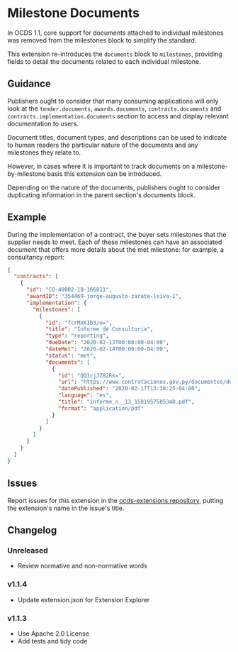 # Milestone Documents

In OCDS 1.1, core support for documents attached to individual milestones was removed from the milestones block to simplify the standard.

This extension re-introduces the `documents` block to `milestones`, providing fields to detail the documents related to each individual milestone.

## Guidance

Publishers ought to consider that many consuming applications will only look at the `tender.documents`, `awards.documents`, `contracts.documents` and `contracts.implementation.documents` section to access and display relevant documentation to users.

Document titles, document types, and descriptions can be used to indicate to human readers the particular nature of the documents and any milestones they relate to.

However, in cases where it is important to track documents on a milestone-by-milestone basis this extension can be introduced.

Depending on the nature of the documents, publishers ought to consider duplicating information in the parent section's documents block.

## Example

During the implementation of a contract, the buyer sets milestones that the supplier needs to meet. Each of these milestones can have an associated document that offers more details about the met milestone: for example, a consultancy report:

```json
{
  "contracts": [
    {
      "id": "CO-40002-18-166811",
      "awardID": "354469-jorge-augusto-zarate-leiva-1",
      "implementation": {
        "milestones": [
          {
            "id": "fcrMXKIb3/o=",
            "title": "Informe de Consultoria",
            "type": "reporting",
            "dueDate": "2020-02-13T00:00:00-04:00",
            "dateMet": "2020-02-14T00:00:00-04:00",
            "status": "met",
            "documents": [
              {
                "id": "QQ1cjJZ82Rk=",
                "url": "https://www.contrataciones.gov.py/documentos/download/contrato_detalle_entregable/vki7v5RKGrA%253D",
                "datePublished": "2020-02-17T13:38:25-04:00",
                "language": "es",
                "title": "informe_n__13_1581957505348.pdf",
                "format": "application/pdf"
              }
            ]
          }
        ]
      }
    }
  ]
}
```

## Issues

Report issues for this extension in the [ocds-extensions repository](https://github.com/open-contracting/ocds-extensions/issues), putting the extension's name in the issue's title.

## Changelog

### Unreleased

* Review normative and non-normative words

### v1.1.4

* Update extension.json for Extension Explorer

### v1.1.3

* Use Apache 2.0 License
* Add tests and tidy code
